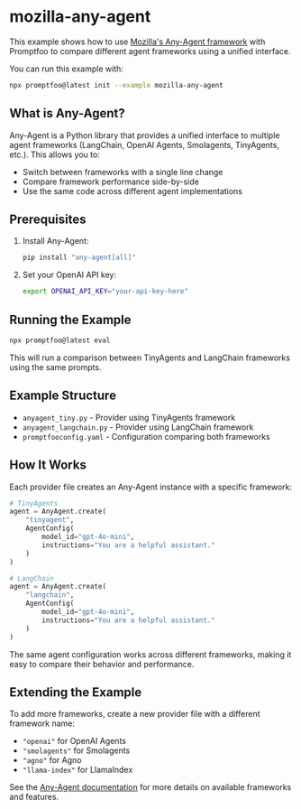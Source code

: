# mozilla-any-agent

This example shows how to use [Mozilla's Any-Agent framework](https://github.com/mozilla-ai/any-agent) with Promptfoo to compare different agent frameworks using a unified interface.

You can run this example with:

```bash
npx promptfoo@latest init --example mozilla-any-agent
```

## What is Any-Agent?

Any-Agent is a Python library that provides a unified interface to multiple agent frameworks (LangChain, OpenAI Agents, Smolagents, TinyAgents, etc.). This allows you to:

- Switch between frameworks with a single line change
- Compare framework performance side-by-side
- Use the same code across different agent implementations

## Prerequisites

1. Install Any-Agent:
   ```bash
   pip install "any-agent[all]"
   ```

2. Set your OpenAI API key:
   ```bash
   export OPENAI_API_KEY="your-api-key-here"
   ```

## Running the Example

```bash
npx promptfoo@latest eval
```

This will run a comparison between TinyAgents and LangChain frameworks using the same prompts.

## Example Structure

- `anyagent_tiny.py` - Provider using TinyAgents framework
- `anyagent_langchain.py` - Provider using LangChain framework
- `promptfooconfig.yaml` - Configuration comparing both frameworks

## How It Works

Each provider file creates an Any-Agent instance with a specific framework:

```python
# TinyAgents
agent = AnyAgent.create(
    "tinyagent",
    AgentConfig(
        model_id="gpt-4o-mini",
        instructions="You are a helpful assistant."
    )
)

# LangChain
agent = AnyAgent.create(
    "langchain",
    AgentConfig(
        model_id="gpt-4o-mini",
        instructions="You are a helpful assistant."
    )
)
```

The same agent configuration works across different frameworks, making it easy to compare their behavior and performance.

## Extending the Example

To add more frameworks, create a new provider file with a different framework name:
- `"openai"` for OpenAI Agents
- `"smolagents"` for Smolagents
- `"agno"` for Agno
- `"llama-index"` for LlamaIndex

See the [Any-Agent documentation](https://github.com/mozilla-ai/any-agent) for more details on available frameworks and features. 